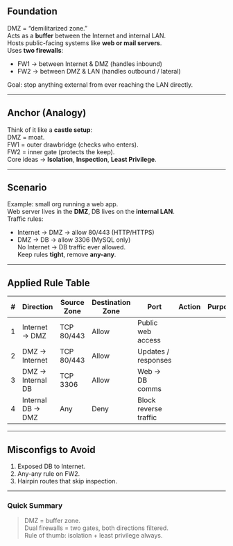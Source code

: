 ## Foundation
DMZ = “demilitarized zone.”  
Acts as a **buffer** between the Internet and internal LAN.  
Hosts public-facing systems like **web or mail servers**.  
Uses **two firewalls**:  
- FW1 → between Internet & DMZ (handles inbound)  
- FW2 → between DMZ & LAN (handles outbound / lateral)

Goal: stop anything external from ever reaching the LAN directly.

---

## Anchor (Analogy)
Think of it like a **castle setup**:  
DMZ = moat.  
FW1 = outer drawbridge (checks who enters).  
FW2 = inner gate (protects the keep).  
Core ideas → **Isolation**, **Inspection**, **Least Privilege**.

---

## Scenario
Example: small org running a web app.  
Web server lives in the **DMZ**, DB lives on the **internal LAN**.  
Traffic rules:  
- Internet → DMZ → allow 80/443 (HTTP/HTTPS)  
- DMZ → DB → allow 3306 (MySQL only)  
No Internet → DB traffic ever allowed.  
Keep rules **tight**, remove **any-any**.

---

## Applied Rule Table

| # | Direction | Source Zone | Destination Zone | Port | Action | Purpose |
|---|------------|--------------|------------------|------|----------|----------|
| 1 | Internet → DMZ | TCP 80/443 | Allow | Public web access |
| 2 | DMZ → Internet | TCP 80/443 | Allow | Updates / responses |
| 3 | DMZ → Internal DB | TCP 3306 | Allow | Web → DB comms |
| 4 | Internal DB → DMZ | Any | Deny | Block reverse traffic |

---

## Misconfigs to Avoid
1. Exposed DB to Internet.  
2. Any-any rule on FW2.  
3. Hairpin routes that skip inspection.  

---

### Quick Summary
> DMZ = buffer zone.  
> Dual firewalls = two gates, both directions filtered.  
> Rule of thumb: isolation + least privilege always.  
